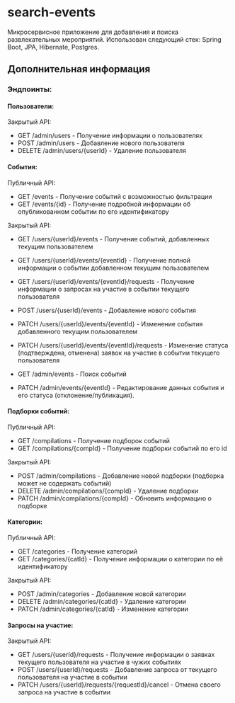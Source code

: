 # search-events
Микросервисное приложение для добавления и поиска развлекательных мероприятий. Использован следующий стек: Spring Boot, JPA, Hibernate, Postgres.

## Дополнительная информация

### Эндпоинты:

#### Пользователи:
Закрытый API:
 - GET /admin/users - Получение информации о пользователях
 - POST /admin/users - Добавление нового пользователя
 - DELETE /admin/users/{userId} - Удаление пользователя

#### События:
Публичный API:
 - GET /events - Получение событий с возможностью фильтрации
 - GET /events/{id} - Получение подробной информации об опубликованном событии по его идентификатору

Закрытый API:
 - GET /users/{userId}/events - Получение событий, добавленных текущим пользователем
 - GET /users/{userId}/events/{eventId} - Получение полной информации о событии добавленном текущим пользователем
 - GET /users/{userId}/events/{eventId}/requests - Получение информации о запросах на участие в событии текущего пользователя

 - POST /users/{userId}/events - Добавление нового события
 - PATCH /users/{userId}/events/{eventId} - Изменение события добавленного текущим пользователем
 - PATCH /users/{userId}/events/{eventId}/requests - Изменение статуса (подтверждена, отменена) заявок на участие в событии текущего пользователя

 - GET /admin/events - Поиск событий
 - PATCH /admin/events/{eventId} - Редактирование данных события и его статуса (отклонение/публикация).

#### Подборки событий:
Публичный API:
 - GET /compilations - Получение подборок событий
 - GET /compilations/{compId} - Получение подборки событий по его id

Закрытый API:
 - POST /admin/compilations - Добавление новой подборки (подборка может не содержать событий)
 - DELETE /admin/compilations/{compId} - Удаление подборки
 - PATCH /admin/compilations/{compId} - Обновить информацию о подборке

#### Категории:
Публичный API:
 - GET /categories - Получение категорий
 - GET /categories/{catId} - Получение информации о категории по её идентификатору

Закрытый API:
 - POST /admin/categories - Добавление новой категории
 - DELETE /admin/categories/{catId} - Удаление категории
 - PATCH /admin/categories/{catId} - Изменение категории

#### Запросы на участие:
Закрытый API:
 - GET /users/{userId}/requests - Получение информации о заявках текущего пользователя на участие в чужих событиях
 - POST /users/{userId}/requests - Добавление запроса от текущего пользователя на участие в событии
 - PATCH /users/{userId}/requests/{requestId}/cancel - Отмена своего запроса на участие в событии
